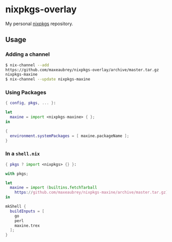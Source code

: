 # nixpkgs-overlay

My personal [nixpkgs][nixpkgs] repository.

## Usage

### Adding a channel

```bash
$ nix-channel --add
https://github.com/maxeaubrey/nixpkgs-overlay/archive/master.tar.gz
nixpkgs-maxine
$ nix-channel --update nixpkgs-maxine
```

### Using Packages

```nix
{ config, pkgs, ... }:

let
  maxine = import <nixpkgs-maxine> { };
in

{
  environment.systemPackages = [ maxine.packageName ];
}
```

### In a `shell.nix`

```nix
{ pkgs ? import <nixpkgs> {} }:

with pkgs;

let
  maxine = import (builtins.fetchTarball
    https://github.com/maxeaubrey/nixpkgs-maxine/archive/master.tar.gz) {};
in

mkShell {
  buildInputs = [
    go
    perl
    maxine.trex
  ];
}
```

[nixpkgs]: https://github.com/nixos/nixpkgs
